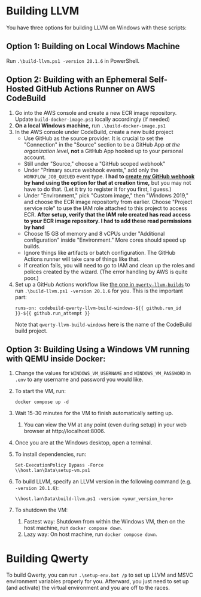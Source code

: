 Building LLVM
=============

You have three options for building LLVM on Windows with these scripts:

## Option 1: Building on Local Windows Machine

Run `.\build-llvm.ps1 -version 20.1.6` in PowerShell.

## Option 2: Building with an Ephemeral Self-Hosted GitHub Actions Runner on AWS CodeBuild

1. Go into the AWS console and create a new ECR image repository. Update
   `build-docker-image.ps1` locally accordingly (if needed)
2. **On a local Windows machine,** run `.\build-docker-image.ps1`
3. In the AWS console under CodeBuild, create a new build project
   * Use GitHub as the source provider. It is crucial to set the "Connection"
     in the "Source" section to be a GitHub App _at the organization level_,
     **not** a GitHub App hooked up to your personal account.
   * Still under "Source," choose a "GitHub scoped webhook"
   * Under "Primary source webhook events," add only the `WORKFLOW_JOB_QUEUED`
     event type. **I had to [create my GitHub webhook][1] by hand using the
     option for that at creation time,** but you may not have to do that.
     (Let it try to register it for you first, I guess.)
   * Under "Environment," pick "Custom image," then "Windows 2019," and choose
     the ECR image repositorty from earlier. Choose "Project service role" to
     use the IAM role attached to this project to access ECR. **After setup,
     verify that the IAM role created has read access to your ECR image
     repository. I had to add these read permissions by hand**
   * Choose 15 GB of memory and 8 vCPUs under "Additional configuration" inside
     "Environment." More cores should speed up builds.
   * Ignore things like artifacts or batch configuration. The GitHub Actions
     runner will take care of things like that.
   * If creation fails, you will need to go to IAM and clean up the roles and
     polices created by the wizard. (The error handling by AWS is quite poor.)
4. Set up a GitHub Actions workflow like [the one in `qwerty-llvm-builds`][2]
   to run `.\build-llvm.ps1 -version 20.1.6` for you. This is the important
   part:
   ```
   runs-on: codebuild-qwerty-llvm-build-windows-${{ github.run_id }}-${{ github.run_attempt }}
   ```
   Note that `qwerty-llvm-build-windows` here is the name of the CodeBuild
   build project.

## Option 3: Building Using a Windows VM running with QEMU inside Docker:

1. Change the values for `WINDOWS_VM_USERNAME` and `WINDOWS_VM_PASSWORD` in `.env` to any username and password you would like.
2. To start the VM, run:

       docker compose up -d

3. Wait 15-30 minutes for the VM to finish automatically setting up.
   1. You can view the VM at any point (even during setup) in your web browser at http://localhost:8006.
4. Once you are at the Windows desktop, open a terminal.
5. To install dependencies, run:

       Set-ExecutionPolicy Bypass -Force
       \\host.lan\Data\setup-vm.ps1

6. To build LLVM, specify an LLVM version in the following command (e.g. `-version 20.1.6`):

       \\host.lan\Data\build-llvm.ps1 -version <your_version_here>

7. To shutdown the VM:
   1. Fastest way: Shutdown from within the Windows VM, then on the host machine, run `docker compose down`.
   2. Lazy way: On host machine, run `docker compose down`.

Building Qwerty
===============

To build Qwerty, you can run `.\setup-env.bat /p` to set up LLVM and MSVC
environment variables properly for you. Afterward, you just need to set up (and
activate) the virtual environment and you are off to the races.

[1]: https://docs.aws.amazon.com/codebuild/latest/userguide/github-manual-webhook.html
[2]: https://github.com/gt-tinker/qwerty-llvm-builds/blob/main/.github/workflows/build-llvm.yml
